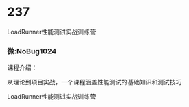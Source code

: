 # 237
LoadRunner性能测试实战训练营
### 微:NoBug1024 


课程介绍：

从理论到项目实战，一个课程涵盖性能测试的基础知识和测试技巧

LoadRunner性能测试实战训练营
